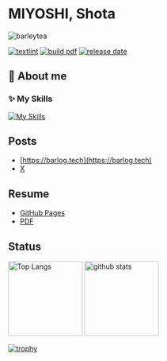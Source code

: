 # MIYOSHI, Shota

<p align="left"> <img src="https://komarev.com/ghpvc/?username=barleytea&label=Profile%20views&color=0e75b6&style=flat" alt="barleytea" /> </p>

[![textlint](https://img.shields.io/github/actions/workflow/status/barleytea/barleytea/lint.yml?label=textlint&logo=github&color=yellow)](https://github.com/barleytea/barleytea/actions?query=workflow%3A%22lint%22)
[![build pdf](https://img.shields.io/github/actions/workflow/status/barleytea/barleytea/pdf.yml?label=build%20pdf&logo=github)](https://github.com/barleytea/barleytea/actions?query=workflow%3A%22pdf%22)
[![release date](https://img.shields.io/github/release-date/barleytea/barleytea?color=blue&logo=github)](https://github.com/barleytea/barleytea/releases)

## 🍵 About me

### ✨ My Skills

[![My Skills](https://skillicons.dev/icons?i=java,spring,go,ts,js,nodejs,angular,gatsbyjs,html,css,tailwind,gcp,kubernetes,mongodb,firebase,git,github,githubactions&theme=light&perline=6)](https://skillicons.dev)



## Posts

* [https://barlog.tech](https://barlog.tech)  
* [X](https://x.com/eng_barleytea)

## Resume
* [GitHub Pages](https://barlog.tech/barleytea/)
* [PDF](https://github.com/barleytea/barleytea/releases)


## Status

<p align="left"> 
  <img alt="Top Langs" height="150px" src="https://github-readme-stats.vercel.app/api/top-langs/?username=barleytea&layout=compact&show_icons=true" />
  <img alt="github stats" height="150px" src="https://github-readme-stats.vercel.app/api?username=barleytea" />
</p>

[![trophy](https://github-profile-trophy.vercel.app/?username=barleytea&margin-w=5)](https://github.com/barleytea/)
